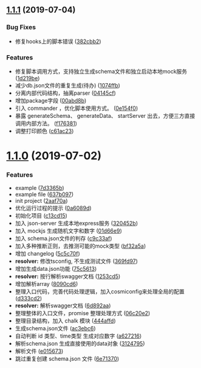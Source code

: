 ## [1.1.1](https://github.com/limengke123/macondo-mock/compare/v1.1.0...v1.1.1) (2019-07-04)


### Bug Fixes

* 修复hooks上的脚本错误 ([382cbb2](https://github.com/limengke123/macondo-mock/commit/382cbb2))


### Features

* 修复脚本调用方式，支持独立生成schema文件和独立启动本地mock服务 ([1d219be](https://github.com/limengke123/macondo-mock/commit/1d219be))
* 减少db.json文件的重复生成(待办) ([1074ffb](https://github.com/limengke123/macondo-mock/commit/1074ffb))
* 分离内部代码结构，抽离parser ([04145cf](https://github.com/limengke123/macondo-mock/commit/04145cf))
* 增加package字段 ([00abd8b](https://github.com/limengke123/macondo-mock/commit/00abd8b))
* 引入 commander ，优化脚本使用方式。 ([0e154f0](https://github.com/limengke123/macondo-mock/commit/0e154f0))
* 暴露 generateSchema、 generateData、 startServer 出去，方便三方直接调用内部方法。 ([f176381](https://github.com/limengke123/macondo-mock/commit/f176381))
* 调整打印颜色 ([c61ac23](https://github.com/limengke123/macondo-mock/commit/c61ac23))



# [1.1.0](https://github.com/limengke123/macondo-mock/compare/2aaf70a...v1.1.0) (2019-07-02)


### Features

* example ([7d3365b](https://github.com/limengke123/macondo-mock/commit/7d3365b))
* example file ([637b097](https://github.com/limengke123/macondo-mock/commit/637b097))
* init project ([2aaf70a](https://github.com/limengke123/macondo-mock/commit/2aaf70a))
* 优化运行过程的提示 ([0a6089d](https://github.com/limengke123/macondo-mock/commit/0a6089d))
* 初始化项目 ([c13cd15](https://github.com/limengke123/macondo-mock/commit/c13cd15))
* 加入 json-server 生成本地express服务 ([320452b](https://github.com/limengke123/macondo-mock/commit/320452b))
* 加入 mockjs 生成随机文字和数字 ([01d66e9](https://github.com/limengke123/macondo-mock/commit/01d66e9))
* 加入 schema.json文件的判存 ([c9c33af](https://github.com/limengke123/macondo-mock/commit/c9c33af))
* 加入多种推断正则，去推测可能的mock类型 ([bf32a5a](https://github.com/limengke123/macondo-mock/commit/bf32a5a))
* 增加 changelog ([5c5c70f](https://github.com/limengke123/macondo-mock/commit/5c5c70f))
* **resolver:** 修改tsconfig, 不生成测试文件 ([369fd97](https://github.com/limengke123/macondo-mock/commit/369fd97))
* 增加生成data.json功能 ([75c5613](https://github.com/limengke123/macondo-mock/commit/75c5613))
* **resolver:** 按行解析swagger文档 ([1253cd5](https://github.com/limengke123/macondo-mock/commit/1253cd5))
* 增加解析array ([8090cd6](https://github.com/limengke123/macondo-mock/commit/8090cd6))
* 整理入口代码，完善代码处理逻辑，加入cosmiconfig来处理全局的配置 ([d333cd2](https://github.com/limengke123/macondo-mock/commit/d333cd2))
* **resolver:** 解析swagger文档 ([6d892aa](https://github.com/limengke123/macondo-mock/commit/6d892aa))
* 整理整体的入口文件，promise 整理处理方式 ([06c20e2](https://github.com/limengke123/macondo-mock/commit/06c20e2))
* 整理目录结构，加入 chalk 模块 ([444affd](https://github.com/limengke123/macondo-mock/commit/444affd))
* 生成schema.json文件 ([ac3ebc6](https://github.com/limengke123/macondo-mock/commit/ac3ebc6))
* 自动判断 id 类型、time类型 生成对应数字 ([a627216](https://github.com/limengke123/macondo-mock/commit/a627216))
* 解析schema.json 生成直接使用的data对象 ([3124795](https://github.com/limengke123/macondo-mock/commit/3124795))
* 解析文件 ([e015673](https://github.com/limengke123/macondo-mock/commit/e015673))
* 跳过重复创建 schema.json 文件 ([6e71370](https://github.com/limengke123/macondo-mock/commit/6e71370))



